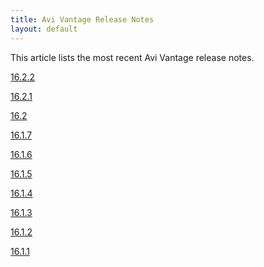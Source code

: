 ```yaml
---
title: Avi Vantage Release Notes
layout: default
---
```

This article lists the most recent Avi Vantage release notes.

<a href="/docs/latest/avi-vantage-16-2-2-release-notes">16.2.2</a>

<a href="/docs/latest/avi-vantage-16-2-1-release-notes">16.2.1</a>

<a href="/docs/latest/avi-vantage-16-2-release-notes">16.2</a>

<a href="/docs/latest/avi-vantage-16-1-7-release-notes">16.1.7</a>

<a href="/docs/latest/avi-vantage-16-1-6-release-notes">16.1.6</a>

<a href="/docs/latest/avi-vantage-16-1-5-release-notes">16.1.5</a>

<a href="/docs/latest/avi-vantage-16-1-4-release-notes">16.1.4</a>

<a href="/docs/latest/avi-vantage-16-1-3-release-notes">16.1.3</a>

<a href="/docs/latest/avi-vantage-16-1-2-release-notes">16.1.2</a>

<a href="/docs/latest/avi-vantage-16-1-6-release-notes">16.1.1</a>